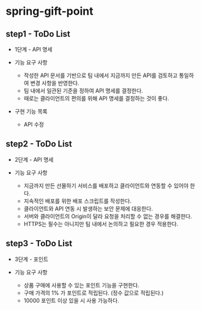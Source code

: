 # spring-gift-point

## step1 - ToDo List
- 1단계 - API 명세

- 기능 요구 사항
  - 작성한 API 문서를 기반으로 팀 내에서 지금까지 만든 API를 검토하고 통일하여 변경 사항을 반영한다.
  - 팀 내에서 일관된 기준을 정하여 API 명세를 결정한다.
  - 때로는 클라이언트의 편의를 위해 API 명세를 결정하는 것이 좋다.

- 구현 기능 목록
  - API 수정

## step2 - ToDo List
- 2단계 - API 명세

- 기능 요구 사항
  - 지금까지 만든 선물하기 서비스를 배포하고 클라이언트와 연동할 수 있어야 한다.
  - 지속적인 배포를 위한 배포 스크립트를 작성한다.
  - 클라이언트와 API 연동 시 발생하는 보안 문제에 대응한다.
  - 서버와 클라이언트의 Origin이 달라 요청을 처리할 수 없는 경우를 해결한다.
  - HTTPS는 필수는 아니지만 팀 내에서 논의하고 필요한 경우 적용한다.

## step3 - ToDo List
- 3단계 - 포인트

- 기능 요구 사항
  - 상품 구매에 사용할 수 있는 포인트 기능을 구현한다.
  - 구매 가격의 1% 가 포인트로 적립된다. (정수 값으로 적립된다.)
  - 10000 포인트 이상 있을 시 사용 가능하다.
